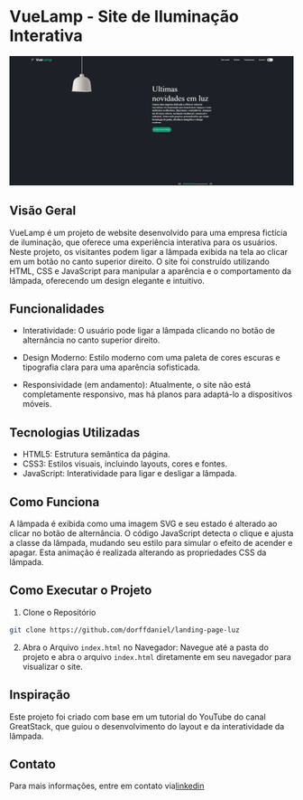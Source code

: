 # VueLamp - Site de Iluminação Interativa
<img src="imagens/design.gif">

## Visão Geral
VueLamp é um projeto de website desenvolvido para uma empresa fictícia de iluminação, que oferece uma experiência interativa para os usuários. Neste projeto, os visitantes podem ligar a lâmpada exibida na tela ao clicar em um botão no canto superior direito. O site foi construído utilizando HTML, CSS e JavaScript para manipular a aparência e o comportamento da lâmpada, oferecendo um design elegante e intuitivo.

## Funcionalidades

- Interatividade: O usuário pode ligar a lâmpada clicando no botão de alternância no canto superior direito.

- Design Moderno: Estilo moderno com uma paleta de cores escuras e tipografia clara para uma aparência sofisticada.

- Responsividade (em andamento): Atualmente, o site não está completamente responsivo, mas há planos para adaptá-lo a dispositivos móveis.

## Tecnologias Utilizadas
- HTML5: Estrutura semântica da página.
- CSS3: Estilos visuais, incluindo layouts, cores e fontes.
- JavaScript: Interatividade para ligar e desligar a lâmpada.

## Como Funciona
A lâmpada é exibida como uma imagem SVG e seu estado é alterado ao clicar no botão de alternância. O código JavaScript detecta o clique e ajusta a classe da lâmpada, mudando seu estilo para simular o efeito de acender e apagar. Esta animação é realizada alterando as propriedades CSS da lâmpada.

## Como Executar o Projeto
1. Clone o Repositório
``` bash
git clone https://github.com/dorffdaniel/landing-page-luz
```
2. Abra o Arquivo `index.html` no Navegador: Navegue até a pasta do projeto e abra o arquivo `index.html` diretamente em seu navegador para visualizar o site.

## Inspiração
Este projeto foi criado com base em um tutorial do YouTube do canal GreatStack, que guiou o desenvolvimento do layout e da interatividade da lâmpada.

## Contato
Para mais informações, entre em contato via[linkedin](https://www.linkedin.com/in/daniel-alves-9872392a7/)
